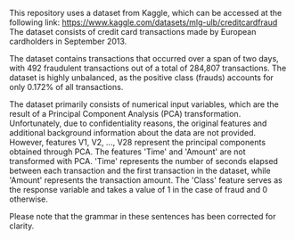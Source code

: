 This repository uses a dataset from Kaggle, which can be accessed at the following link: https://www.kaggle.com/datasets/mlg-ulb/creditcardfraud
The dataset consists of credit card transactions made by European cardholders in September 2013.

The dataset contains transactions that occurred over a span of two days, with 492 fraudulent transactions out of a total of 284,807 transactions. The dataset is highly unbalanced, as the positive class (frauds) accounts for only 0.172% of all transactions.

The dataset primarily consists of numerical input variables, which are the result of a Principal Component Analysis (PCA) transformation. Unfortunately, due to confidentiality reasons, the original features and additional background information about the data are not provided. However, features V1, V2, ..., V28 represent the principal components obtained through PCA. The features 'Time' and 'Amount' are not transformed with PCA. 'Time' represents the number of seconds elapsed between each transaction and the first transaction in the dataset, while 'Amount' represents the transaction amount. The 'Class' feature serves as the response variable and takes a value of 1 in the case of fraud and 0 otherwise.

Please note that the grammar in these sentences has been corrected for clarity.
